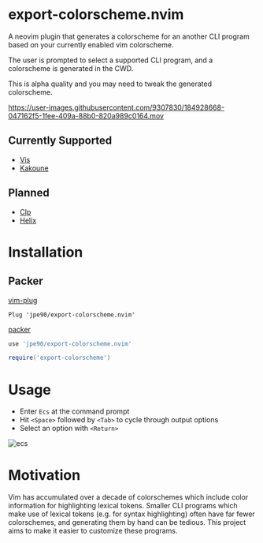 # export-colorscheme.nvim

A neovim plugin that generates a colorscheme for an another CLI program based on your currently enabled vim colorscheme.

The user is prompted to select a supported CLI program, and a colorscheme is generated in the CWD.

This is alpha quality and you may need to tweak the generated colorscheme.

https://user-images.githubusercontent.com/9307830/184928668-047162f5-1fee-409a-88b0-820a989c0164.mov

## Currently Supported 

- [Vis](https://github.com/martanne/vis)
- [Kakoune](https://github.com/mawww/kakoune)

## Planned

- [Clp](https://github.com/jpe90/clp)
- [Helix](https://helix-editor.com/)

# Installation

## Packer

[vim-plug](https://github.com/junegunn/vim-plug)

```vim
Plug 'jpe90/export-colorscheme.nvim'
```

[packer](https://github.com/wbthomason/packer.nvim)

```lua
use 'jpe90/export-colorscheme.nvim'

require('export-colorscheme')
```

# Usage

- Enter `Ecs` at the command prompt
- Hit `<Space>` followed by `<Tab>` to cycle through output options
- Select an option with `<Return>`

![ecs](https://user-images.githubusercontent.com/9307830/184863386-5c39403a-b45c-4647-91c5-1fd1e27425e8.png)

# Motivation

Vim has accumulated over a decade of colorschemes which include color information for highlighting lexical tokens. Smaller CLI programs which make use of lexical tokens (e.g. for syntax highlighting) often have far fewer colorschemes, and generating them by hand can be tedious. This project aims to make it easier to customize these programs.
